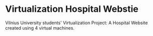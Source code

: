 # Virtualization Hospital Webstie

Vilnius University students' Virtualization Project: A Hospital Website created using 4 virtual machines.